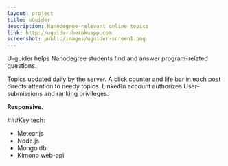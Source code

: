 ```yaml
---
layout: project
title: uGuider
description: Nanodegree-relevant online topics
link: http://uguider.herokuapp.com
screenshot: public/images/uguider-screen1.png
---
```

U-guider helps Nanodegree students find and answer program-related questions.

Topics updated daily by the server. A click counter and life bar in each post directs attention to needy topics. LinkedIn account authorizes User-submissions and ranking privileges.

**Responsive.**

###Key tech:
- Meteor.js
- Node.js
- Mongo db
- Kimono web-api
